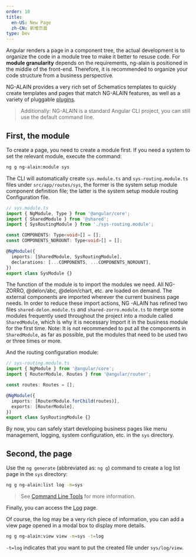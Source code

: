 ```yaml
---
order: 10
title:
  en-US: New Page
  zh-CN: 新增页面
type: Dev
---
```


Angular renders a page in a component tree, the actual development is to organize the code in a module tree to make it better to resuse code. For **module granularity** depends on the requirements, ng-alain is positioned in the middle of the front-end. Therefore, it is recommended to organize your code structure from a business perspective.

NG-ALAIN provides a very rich set of Schematics templates to quickly create templates and pages that match NG-ALAIN features, as well as a variety of pluggable [plugins](/cli/plugin).

> Additionally: NG-ALAIN is a standard Angular CLI project, you can still use the default command line.

## First, the module

To create a page, you need to create a module first. If you need a system to set the relevant module, execute the command:

```bash
ng g ng-alain:module sys
```

The CLI will automatically create `sys.module.ts` and `sys-routing.module.ts` files under `src/app/routes/sys`, the former is the system setup module component definition file; the latter is the system setup module routing Configuration file. 

```ts
// sys.module.ts
import { NgModule, Type } from '@angular/core';
import { SharedModule } from '@shared';
import { SysRoutingModule } from './sys-routing.module';

const COMPONENTS: Type<void>[] = [];
const COMPONENTS_NOROUNT: Type<void>[] = [];

@NgModule({
  imports: [SharedModule, SysRoutingModule],
  declarations: [...COMPONENTS, ...COMPONENTS_NOROUNT],
})
export class SysModule {}
```

The function of the module is to import the modules we need. All NG-ZORRO, @delon/abc, @delon/chart, etc. are loaded on demand. The external components are imported wherever the current business page needs. In order to reduce these import actions, NG -ALAIN has refined two files `shared-delon.module.ts` and `shared-zorro.module.ts` to merge some modules frequently used throughout the project into a module called `SharedModule`, which is why it is necessary Import it in the business module for the first time. Note: It is not recommended to put all the components in `SharedModule`, as far as possible, put the modules that need to be used two or three times or more.

And the routing configuration module:

```ts
// sys-routing.module.ts
import { NgModule } from '@angular/core';
import { RouterModule, Routes } from '@angular/router';

const routes: Routes = [];

@NgModule({
  imports: [RouterModule.forChild(routes)],
  exports: [RouterModule],
})
export class SysRoutingModule {}
```

By now, you can safely start developing business pages like menu management, logging, system configuration, etc. in the `sys` directory.

## Second, the page

Use the `ng generate` (abbreviated as: `ng g`) command to create a log list page in the `sys` directory:

```bash
ng g ng-alain:list log -m=sys
```

> See [Command Line Tools](/cli) for more information.

Finally, you can access the [Log](//localhost:4200/#/sys/log) page.

Of course, the log may be a very rich piece of information, you can add a view page opened in a modal box to display more details.

```bash
ng g ng-alain:view view -m=sys -t=log
```

`-t=log` indicates that you want to put the created file under `sys/log/view`.
